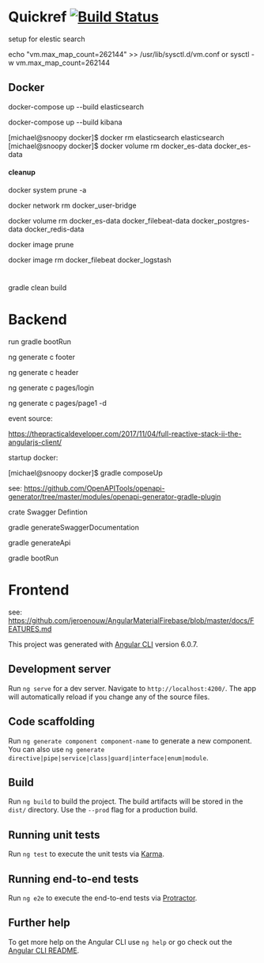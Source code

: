 # Quickref  [![Build Status](https://travis-ci.org/mwohlf/apollo.svg?branch=master)](https://travis-ci.org/mwohlf/apollo)

setup for elestic search

echo "vm.max_map_count=262144" >> /usr/lib/sysctl.d/vm.conf
or 
sysctl -w vm.max_map_count=262144


## Docker


docker-compose up --build elasticsearch

docker-compose up --build kibana



[michael@snoopy docker]$ docker rm elasticsearch
elasticsearch
[michael@snoopy docker]$ docker volume rm docker_es-data
docker_es-data



#### cleanup

docker system prune -a

docker network rm docker_user-bridge

docker volume rm docker_es-data docker_filebeat-data docker_postgres-data docker_redis-data

docker image prune

docker image rm docker_filebeat docker_logstash

#

gradle clean build



# Backend

run gradle bootRun

ng generate c footer

ng generate c header

ng generate c pages/login

ng generate c pages/page1 -d


event source:

https://thepracticaldeveloper.com/2017/11/04/full-reactive-stack-ii-the-angularjs-client/

startup docker:

[michael@snoopy docker]$ gradle composeUp

see: https://github.com/OpenAPITools/openapi-generator/tree/master/modules/openapi-generator-gradle-plugin


crate Swagger Defintion

gradle generateSwaggerDocumentation

gradle generateApi

gradle bootRun



# Frontend

see:
https://github.com/jeroenouw/AngularMaterialFirebase/blob/master/docs/FEATURES.md

This project was generated with [Angular CLI](https://github.com/angular/angular-cli) version 6.0.7.

## Development server

Run `ng serve` for a dev server. Navigate to `http://localhost:4200/`. The app will automatically reload if you change any of the source files.

## Code scaffolding

Run `ng generate component component-name` to generate a new component. You can also use `ng generate directive|pipe|service|class|guard|interface|enum|module`.

## Build

Run `ng build` to build the project. The build artifacts will be stored in the `dist/` directory. Use the `--prod` flag for a production build.

## Running unit tests

Run `ng test` to execute the unit tests via [Karma](https://karma-runner.github.io).

## Running end-to-end tests

Run `ng e2e` to execute the end-to-end tests via [Protractor](http://www.protractortest.org/).

## Further help

To get more help on the Angular CLI use `ng help` or go check out the [Angular CLI README](https://github.com/angular/angular-cli/blob/master/README.md).
